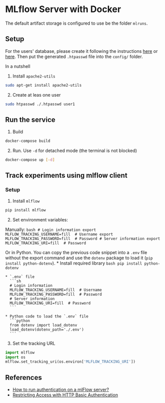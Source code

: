 # MLflow Server with Docker

The default artifact storage is configured to use be the folder `mlruns`.

## Setup

For the users' database, please create it following the instructions
[here](https://www.wpwhitesecurity.com/htpasswd-tutorial-create-an-apache-password-file/)
or
[here](https://docs.nginx.com/nginx/admin-guide/security-controls/configuring-http-basic-authentication/). Then put the generated `.htpasswd` file into the `config/` folder.

In a nutshell
1. Install `apache2-utils`
  ```bash
  sudo apt-get install apache2-utils
  ```
2. Create at leas one user
  ```bash
  sudo htpasswd ./.htpasswd user1
  ```

## Run the service

1. Build
  ```bash
  docker-compose build
  ```
2. Run. Use `-d` for detached mode (the terminal is not blocked)
  ```bash
  docker-compose up [-d]
  ```

## Track experiments using mlflow client

### Setup
1. Install `mlflow`
  ```bash
  pip install mlflow
  ```
2. Set environment variables:

  Manually:
    ```bash
    # Login information
    export MLFLOW_TRACKING_USERNAME=fill  # Username
    export MLFLOW_TRACKING_PASSWORD=fill  # Password
    # Server information
    export MLFLOW_TRACKING_URI=fill  # Password
    ```

  Or in Python. You can copy the previous code snippet into a `.env`
  file without the export command and use the `dotenv` package to load it (`pip install python-dotenv`).
    * Install required library
      ```bash
      pip install python-dotenv
      ```

    * `.env` file
      ```sh
      # Login information
      MLFLOW_TRACKING_USERNAME=fill  # Username
      MLFLOW_TRACKING_PASSWORD=fill  # Password
      # Server information
      MLFLOW_TRACKING_URI=fill  # Password
      ```

    * Python code to load the `.env` file
      ```python
      from dotenv import load_dotenv
      load_dotenv(dotenv_path='./.env')
      ```

3. Set the tracking URL
  ```python
  import mlflow
  import os
  mlflow.set_tracking_uri(os.environ['MLFLOW_TRACKING_URI'])
  ```

## References
* [How to run authentication on a mlFlow server?](https://stackoverflow.com/a/59326556/12484641)
* [Restricting Access with HTTP Basic Authentication](https://docs.nginx.com/nginx/admin-guide/security-controls/configuring-http-basic-authentication/)
